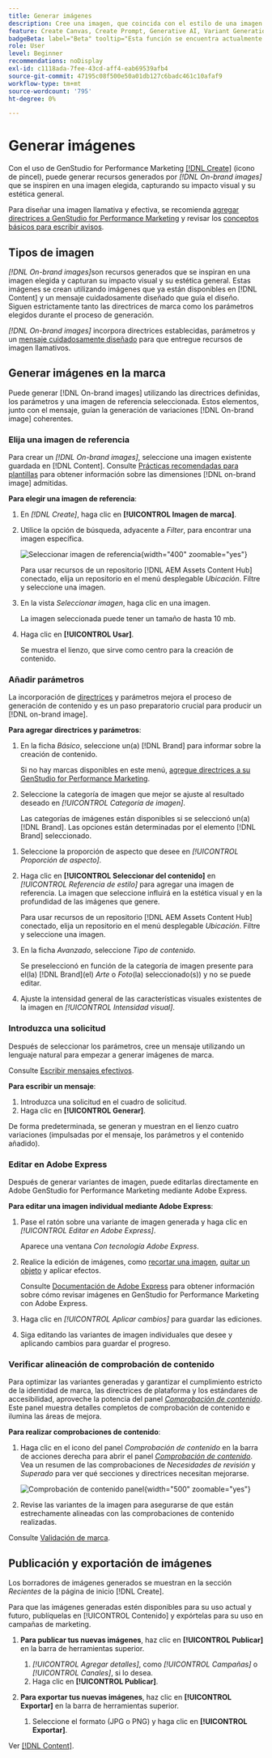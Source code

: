 ```yaml
---
title: Generar imágenes
description: Cree una imagen, que coincida con el estilo de una imagen de referencia, en Adobe [!DNL GenStudio] for Performance Marketing.
feature: Create Canvas, Create Prompt, Generative AI, Variant Generation, Content Generation
badgeBeta: label="Beta" tooltip="Esta función se encuentra actualmente en Beta, por lo que algunas funciones pueden estar limitadas o sujetas a cambios."
role: User
level: Beginner
recommendations: noDisplay
exl-id: c1118ada-7fee-43cd-aff4-eab69539afb4
source-git-commit: 47195c08f500e50a01db127c6badc461c10afaf9
workflow-type: tm+mt
source-wordcount: '795'
ht-degree: 0%

---
```


# Generar imágenes

Con el uso de GenStudio for Performance Marketing [[!DNL Create]](/help/user-guide/create/overview.md) (icono de pincel), puede generar recursos generados por _[!DNL On-brand images]_&#x200B;que se inspiren en una imagen elegida, capturando su impacto visual y su estética general.<!-- [two types of images](#image-types) using GenStudio for Performance Marketing [[!DNL Create]](/help/user-guide/create/overview.md) (paintbrush icon)—_[!DNL On-brand images]_ and _[!DNL Similar images]_. -->

Para diseñar una imagen llamativa y efectiva, se recomienda [agregar directrices a GenStudio for Performance Marketing](/help/user-guide/guidelines/add-guidelines.md) y revisar los [conceptos básicos para escribir avisos](/help/user-guide/effective-prompts.md).

## Tipos de imagen

_[!DNL On-brand images]_&#x200B;son recursos generados que se inspiran en una imagen elegida y capturan su impacto visual y su estética general. Estas imágenes se crean utilizando imágenes que ya están disponibles en [!DNL Content] y un mensaje cuidadosamente diseñado que guía el diseño. Siguen estrictamente tanto las directrices de marca como los parámetros elegidos durante el proceso de generación.

_[!DNL On-brand images]_<!-- and _[!DNL Similar images]_ --> incorpora directrices establecidas, parámetros y un [mensaje cuidadosamente diseñado](/help/user-guide/effective-prompts.md) para que entregue recursos de imagen llamativos.

<!-- * _[!DNL Similar images]_—Image assets created with strong similarity to an existing selected image available in [!DNL Content]. When generating similar images, GenStudio for Performance Marketing redesigns the selected image, giving slight variations on the content to provide variety and nuance. -->

## Generar imágenes en la marca

Puede generar [!DNL On-brand images] utilizando las directrices definidas, los parámetros y una imagen de referencia seleccionada. Estos elementos, junto con el mensaje, guían la generación de variaciones [!DNL On-brand image] coherentes.

### Elija una imagen de referencia

Para crear un _[!DNL On-brand images]_, seleccione una imagen existente guardada en [!DNL Content]. Consulte [Prácticas recomendadas para plantillas](/help/user-guide/content/best-practices-for-templates.md#follow-channel-specific-template-guidelines) para obtener información sobre las dimensiones [!DNL on-brand image] admitidas.

**Para elegir una imagen de referencia**:

1. En _[!DNL Create]_, haga clic en **[!UICONTROL Imagen de marca]**.
1. Utilice la opción de búsqueda, adyacente a _Filter_, para encontrar una imagen específica.

   ![Seleccionar imagen de referencia](/help/assets/select-img.png){width="400" zoomable="yes"}

   Para usar recursos de un repositorio [!DNL AEM Assets Content Hub] conectado, elija un repositorio en el menú desplegable _Ubicación_. Filtre y seleccione una imagen.

1. En la vista _Seleccionar imagen_, haga clic en una imagen.

   La imagen seleccionada puede tener un tamaño de hasta 10 mb.

1. Haga clic en **[!UICONTROL Usar]**.

   Se muestra el lienzo, que sirve como centro para la creación de contenido.

### Añadir parámetros

La incorporación de [directrices](/help/user-guide/guidelines/overview.md) y parámetros mejora el proceso de generación de contenido y es un paso preparatorio crucial para producir un [!DNL on-brand image].

**Para agregar directrices y parámetros**:

1. En la ficha _Básico_, seleccione un(a) [!DNL Brand] para informar sobre la creación de contenido.

   Si no hay marcas disponibles en este menú, [agregue directrices a su GenStudio for Performance Marketing](/help/user-guide/guidelines/add-guidelines.md).

1. Seleccione la categoría de imagen que mejor se ajuste al resultado deseado en _[!UICONTROL Categoría de imagen]_.

   Las categorías de imágenes están disponibles si se seleccionó un(a) [!DNL Brand]. Las opciones están determinadas por el elemento [!DNL Brand] seleccionado.

<!-- 1. _(Optional)_ Select a custom model from _[!UICONTROL Model]_.

   Models are available if you access to [custom models in Firefly](https://adobedx.slack.com/archives/CMF1JGMLY/p1743534402774569). The _Models_ list will be blank if you do not have access. -->

1. Seleccione la proporción de aspecto que desee en _[!UICONTROL Proporción de aspecto]_.
1. Haga clic en **[!UICONTROL Seleccionar del contenido]** en _[!UICONTROL Referencia de estilo]_ para agregar una imagen de referencia. La imagen que seleccione influirá en la estética visual y en la profundidad de las imágenes que genere.

   Para usar recursos de un repositorio [!DNL AEM Assets Content Hub] conectado, elija un repositorio en el menú desplegable _Ubicación_. Filtre y seleccione una imagen.

1. En la ficha _Avanzado_, seleccione _Tipo de contenido_.

   Se preseleccionó en función de la categoría de imagen presente para el(la) [!DNL Brand]&#x200B;(el) _Arte_ o _Foto_(la) seleccionado(s)) y no se puede editar.

1. Ajuste la intensidad general de las características visuales existentes de la imagen en _[!UICONTROL Intensidad visual]_.

### Introduzca una solicitud

Después de seleccionar los parámetros, cree un mensaje utilizando un lenguaje natural para empezar a generar imágenes de marca.

Consulte [Escribir mensajes efectivos](/help/user-guide/effective-prompts.md).

**Para escribir un mensaje**:

1. Introduzca una solicitud en el cuadro de solicitud.
1. Haga clic en **[!UICONTROL Generar]**.

De forma predeterminada, se generan y muestran en el lienzo cuatro variaciones (impulsadas por el mensaje, los parámetros y el contenido añadido).

### Editar en Adobe Express

Después de generar variantes de imagen, puede editarlas directamente en Adobe GenStudio for Performance Marketing mediante Adobe Express.

**Para editar una imagen individual mediante Adobe Express**:

1. Pase el ratón sobre una variante de imagen generada y haga clic en _[!UICONTROL Editar en Adobe Express]_.

   Aparece una ventana _Con tecnología Adobe Express_.

1. Realice la edición de imágenes, como [recortar una imagen](https://helpx.adobe.com/express/create-and-edit-images/edit-images/crop-images.html), [quitar un objeto](https://helpx.adobe.com/express/create-and-edit-images/create-and-modify-with-generative-ai/remove-objects-generative-fill.html) y aplicar efectos.

   Consulte [Documentación de Adobe Express](https://helpx.adobe.com/express/user-guide.html) para obtener información sobre cómo revisar imágenes en GenStudio for Performance Marketing con Adobe Express.

1. Haga clic en _[!UICONTROL Aplicar cambios]_ para guardar las ediciones.
1. Siga editando las variantes de imagen individuales que desee y aplicando cambios para guardar el progreso.

### Verificar alineación de comprobación de contenido

Para optimizar las variantes generadas y garantizar el cumplimiento estricto de la identidad de marca, las directrices de plataforma y los estándares de accesibilidad, aproveche la potencia del panel [_Comprobación de contenido_](/help/user-guide/guidelines/brand-validation.md#content-check-panel). Este panel muestra detalles completos de comprobación de contenido e ilumina las áreas de mejora.

**Para realizar comprobaciones de contenido**:

1. Haga clic en el icono del panel _Comprobación de contenido_ en la barra de acciones derecha para abrir el panel [_Comprobación de contenido_](/help/user-guide/guidelines/brand-validation.md#content-check-panel). Vea un resumen de las comprobaciones de *Necesidades de revisión* y *Superado* para ver qué secciones y directrices necesitan mejorarse.

   ![_Comprobación de contenido_ panel](/help/assets/content-check-img.png){width="500" zoomable="yes"}

1. Revise las variantes de la imagen para asegurarse de que están estrechamente alineadas con las comprobaciones de contenido realizadas.

Consulte [Validación de marca](/help/user-guide/guidelines/brand-validation.md).

<!-- ## Generate Similar images

You can quickly generate images similar to a selected image within [!DNL Content] from the [!DNL Create] home.

**To create _[!DNL Similar images]_**:

1. In _[!DNL Create]_, click **[!UICONTROL Similar images]**.
1. Use the search option, adjacent to _Filter_, to find a specific image.

   To use assets from a connected [!DNL AEM Assets Content Hub] repository, choose a repository from the _Location_ drop-down menu. Filter and select one image.

1. In the _Select image_ view, click on an image.
1. Click **[!UICONTROL Use]**.

   The Canvas, which serves as the central hub for content creation, is displayed. Four image variations similar to the original selected image appear.

   ![Generate similar images](/help/assets/generate-similar.png){width="400" zoomable="yes"} -->

## Publicación y exportación de imágenes

Los borradores de imágenes generados se muestran en la sección _Recientes_ de la página de inicio [!DNL Create].

Para que las imágenes generadas estén disponibles para su uso actual y futuro, publíquelas en [!UICONTROL Contenido] y expórtelas para su uso en campañas de marketing.

1. **Para publicar tus nuevas imágenes**, haz clic en **[!UICONTROL Publicar]** en la barra de herramientas superior.
   1. _[!UICONTROL Agregar detalles]_, como _[!UICONTROL Campañas]_ o _[!UICONTROL Canales]_, si lo desea.
   1. Haga clic en **[!UICONTROL Publicar]**.

1. **Para exportar tus nuevas imágenes**, haz clic en **[!UICONTROL Exportar]** en la barra de herramientas superior.
   1. Seleccione el formato (JPG o PNG) y haga clic en **[!UICONTROL Exportar]**.

Ver [[!DNL Content]](/help/user-guide/content/overview.md#search-and-find-approved-content).
